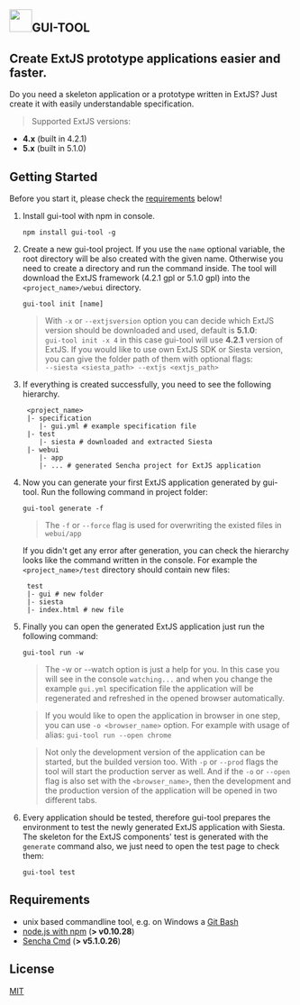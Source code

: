 
<a href="#"><img src="https://raw.githubusercontent.com/vartomi/gui-tool/master/gui_tool_logo.png" height="40"></a>**GUI-TOOL**
----------------------

Create ExtJS prototype applications easier and faster.
-

Do you need a skeleton application or a prototype written in ExtJS? Just create it with easily understandable specification.
  > Supported ExtJS versions:
 - <b>4.x</b> (built in 4.2.1)
 - <b>5.x</b> (built in 5.1.0)


Getting Started
--

Before you start it, please check the [requirements](#requirements) below!

1. Install gui-tool with npm in console.
      
      `npm install gui-tool -g`
 
2. Create a new gui-tool project. If you use the `name` optional variable, the root directory will be also created with the given name. Otherwise you need to create a directory and run the command inside. The tool will download the ExtJS framework (4.2.1 gpl or 5.1.0 gpl) into the `<project_name>/webui` directory. 
 
     `gui-tool init [name]`
     > With `-x` or `--extjsversion` option you can decide which ExtJS version should be downloaded and used, default is <b>5.1.0</b>:
     <br/> `gui-tool init -x 4` in this case gui-tool will use <b>4.2.1</b> version of ExtJS.
     > If you would like to use own ExtJS SDK or Siesta version, you can give the folder path of them with optional flags:
     <br/>`--siesta <siesta_path> --extjs <extjs_path>`
 
3. If everything is created successfully, you need to see the following hierarchy.
    
    ```
     <project_name>
     |- specification
        |- gui.yml # example specification file
     |- test
        |- siesta # downloaded and extracted Siesta
     |- webui
        |- app
        |- ... # generated Sencha project for ExtJS application
    ```
    
4. Now you can generate your first ExtJS application generated by gui-tool. Run the following command in project folder:
    
    `gui-tool generate -f`
    > The `-f` or `--force` flag is used for overwriting the existed files in `webui/app`

    If you didn't get any error after generation, you can check the hierarchy looks like the command written in the console. For example the    `<project_name>/test` directory should contain new files:
    ```
     test
     |- gui # new folder
     |- siesta
     |- index.html # new file
    ```
  
5. Finally you can open the generated ExtJS application just run the following command:
 
    `gui-tool run -w`

   > The -w or --watch option is just a help for you. In this case you will see in the console `watching...` and when you change the example `gui.yml` specification file the application will be regenerated and refreshed in the opened browser automatically.

   > If you would like to open the application in browser in one step, you can use `-o <browser_name>` option. For example with usage of alias: `gui-tool run --open chrome`
   
   > Not only the development version of the application can be started, but the builded version too. With `-p` or `--prod` flags the tool will start the production server as well. And if the `-o` or `--open` flag is also set with the `<browser_name>`, then the development and the production version of the application will be opened in two different tabs.
   
6. Every application should be tested, therefore gui-tool prepares the environment to test the newly generated ExtJS application with Siesta. The skeleton for the ExtJS components' test is generated with the `generate` command also, we just need to open the test page to check them:

    `gui-tool test`
   
<a name="requirements"></a>

Requirements
--
 - unix based commandline tool, e.g. on Windows a [Git Bash](http://git-scm.com/downloads)
 - [node.js with npm](http://nodejs.org/download/) (**> v0.10.28**)
 - [Sencha Cmd](http://www.sencha.com/products/sencha-cmd/download) (**> v5.1.0.26**)

License
--
[MIT](http://opensource.org/licenses/MIT)


